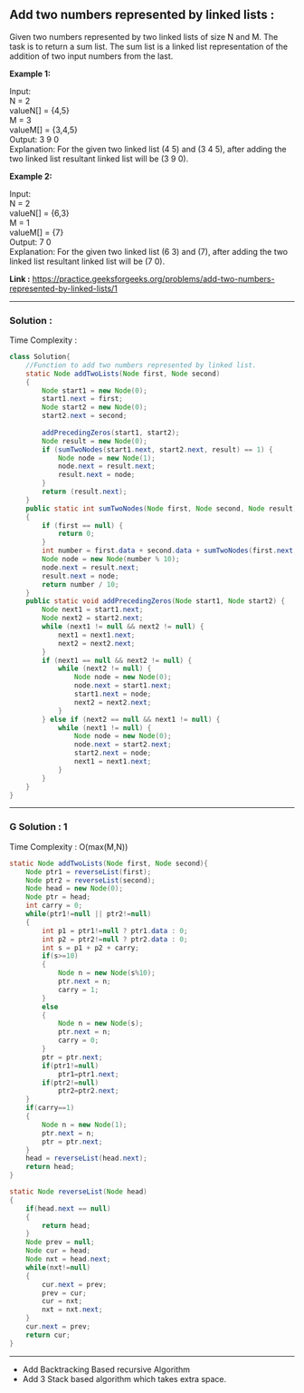 ## Add two numbers represented by linked lists :
Given two numbers represented by two linked lists of size N and M. The task is to return a sum list.
The sum list is a linked list representation of the addition of two input numbers from the last.

**Example 1:**

Input: <br/>
N = 2<br/>
valueN[] = {4,5}<br/>
M = 3<br/>
valueM[] = {3,4,5}<br/>
Output: 3 9 0  <br/>
Explanation: For the given two linked list (4 5) and (3 4 5), after adding the two linked list resultant linked list will be (3 9 0).

**Example 2:**

Input:<br/>
N = 2<br/>
valueN[] = {6,3}<br/>
M = 1<br/>
valueM[] = {7}<br/>
Output: 7 0<br/>
Explanation: For the given two linked list (6 3) and (7), after adding the two linked list resultant linked list will be (7 0).

**Link :** https://practice.geeksforgeeks.org/problems/add-two-numbers-represented-by-linked-lists/1


-------------------------------------------------------------------------------------------------------------------------------------------


### Solution :

Time Complexity :


```java
class Solution{
    //Function to add two numbers represented by linked list.
    static Node addTwoLists(Node first, Node second)
    {
        Node start1 = new Node(0);
        start1.next = first;
        Node start2 = new Node(0);
        start2.next = second;
 
        addPrecedingZeros(start1, start2);
        Node result = new Node(0);
        if (sumTwoNodes(start1.next, start2.next, result) == 1) {
            Node node = new Node(1);
            node.next = result.next;
            result.next = node;
        }
        return (result.next);
    }
    public static int sumTwoNodes(Node first, Node second, Node result) 
    {
        if (first == null) {
            return 0;
        }
        int number = first.data + second.data + sumTwoNodes(first.next, second.next, result);
        Node node = new Node(number % 10);
        node.next = result.next;
        result.next = node;
        return number / 10;
    }
    public static void addPrecedingZeros(Node start1, Node start2) {
        Node next1 = start1.next;
        Node next2 = start2.next;
        while (next1 != null && next2 != null) {
            next1 = next1.next;
            next2 = next2.next;
        }
        if (next1 == null && next2 != null) {
            while (next2 != null) {
                Node node = new Node(0);
                node.next = start1.next;
                start1.next = node;
                next2 = next2.next;
            }
        } else if (next2 == null && next1 != null) {
            while (next1 != null) {
                Node node = new Node(0);
                node.next = start2.next;
                start2.next = node;
                next1 = next1.next;
            }
        }
    }
}
```
-------------------------------------------------------------------------------------------------------------------------------------------


### G Solution : 1

Time Complexity : O(max(M,N))


```java
static Node addTwoLists(Node first, Node second){
    Node ptr1 = reverseList(first);
    Node ptr2 = reverseList(second);
    Node head = new Node(0);
    Node ptr = head;
    int carry = 0;
    while(ptr1!=null || ptr2!=null)
    {
        int p1 = ptr1!=null ? ptr1.data : 0;
        int p2 = ptr2!=null ? ptr2.data : 0;
        int s = p1 + p2 + carry;
        if(s>=10)
        {
            Node n = new Node(s%10);
            ptr.next = n;
            carry = 1;
        }
        else 
        {
            Node n = new Node(s);
            ptr.next = n;
            carry = 0;
        }
        ptr = ptr.next;
        if(ptr1!=null)
            ptr1=ptr1.next;
        if(ptr2!=null)
            ptr2=ptr2.next;
    }
    if(carry==1)
    {
        Node n = new Node(1);
        ptr.next = n;
        ptr = ptr.next;
    }
    head = reverseList(head.next);
    return head;
}

static Node reverseList(Node head)
{
    if(head.next == null)
    {
        return head;
    }
    Node prev = null;
    Node cur = head;
    Node nxt = head.next;
    while(nxt!=null)
    {
        cur.next = prev;
        prev = cur;
        cur = nxt;
        nxt = nxt.next;
    }
    cur.next = prev;
    return cur;
}
```
-------------------------------------------------------------------------------------------------------------------------------------------

- Add Backtracking Based recursive Algorithm
- Add 3 Stack based algorithm which takes extra space.
